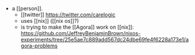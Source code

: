 - a [[person]].
	- [[twitter]] https://twitter.com/carelogic
	- uses [[nix]] ([[nix os]]?)
	- is trying to make the [[Agora]] work on [[nix]]: https://github.com/JeffreyBenjaminBrown/nixos-experiments/tree/25e5ae7c889add567dc24dbe69fe4f6228a173e1/agora-problems